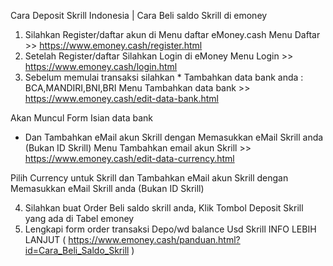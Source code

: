 

Cara Deposit Skrill Indonesia | Cara Beli saldo Skrill di emoney

1. Silahkan Register/daftar akun di Menu daftar eMoney.cash
Menu Daftar >> https://www.emoney.cash/register.html
2. Setelah Register/daftar Silahkan Login di eMoney 
Menu Login >> https://www.emoney.cash/login.html
3. Sebelum memulai transaksi silahkan * Tambahkan data bank anda : BCA,MANDIRI,BNI,BRI
Menu Tambahkan data bank >> https://www.emoney.cash/edit-data-bank.html

Akan Muncul Form Isian data bank 

* Dan Tambahkan eMail akun Skrill dengan Memasukkan eMail Skrill anda (Bukan ID Skrill)
Menu Tambahkan email akun Skrill >> https://www.emoney.cash/edit-data-currency.html

Pilih Currency untuk Skrill dan Tambahkan eMail akun Skrill dengan Memasukkan eMail Skrill anda (Bukan ID Skrill)

4. Silahkan buat Order Beli saldo skrill anda, Klik Tombol Deposit Skrill yang ada di Tabel emoney
5. Lengkapi form order transaksi Depo/wd balance Usd Skrill
INFO LEBIH LANJUT ( https://www.emoney.cash/panduan.html?id=Cara_Beli_Saldo_Skrill )
